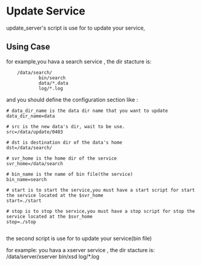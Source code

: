 # Update Service

update_server's script is use for to update your service, 

## Using Case
for example,you hava a search service , the dir stacture is:
```
    /data/search/
            bin/search
            data/*.data
            log/*.log
```

and you should define the configuration section like :
```
# data_dir_name is the data dir name that you want to update
data_dir_name=data

# src is the new data's dir, wait to be use.
src=/data/update/0403

# dst is destination dir of the data's home
dst=/data/search/

# svr_home is the home dir of the service
svr_home=/data/search

# bin_name is the name of bin file(the service)
bin_name=search

# start is to start the service,you must have a start script for start the service located at the $svr_home
start=./start

# stop is to stop the service,you must have a stop script for stop the service located at the $svr_home
stop=./stop
                
```

the second script is use for to update your service(bin file)

for example:
  you hava a xserver service , the dir stacture is:
    /data/server/xserver
            bin/xsd
            log/*.log






              
